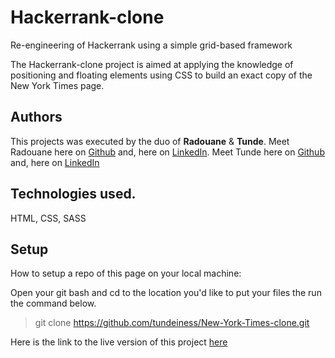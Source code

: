 # Hackerrank-clone
Re-engineering of Hackerrank using a simple grid-based framework

The Hackerrank-clone project is aimed at applying the knowledge of positioning and floating elements using CSS to build an exact copy of the New York Times page.

## Authors
This projects was executed by the duo of **Radouane** & **Tunde**.
Meet Radouane here on [Github](http://www.google.com) and, here on  [LinkedIn](http://www.google.com).
Meet Tunde here on  [Github](http://www.google.com) and,  here on [LinkedIn](http://www.google.com)

## Technologies used.
HTML, CSS, SASS


## Setup
How to setup a repo of this page on your local machine:

Open your git bash and cd to the location you'd like to put your files the run the command below.

>git clone https://github.com/tundeiness/New-York-Times-clone.git


Here is the link to the live version of this project
[here](https://rawcdn.githack.com/tundeiness/New-York-Times-clone/06d2fa07139db369b8c308625cd8300b7862e567/index.html)


